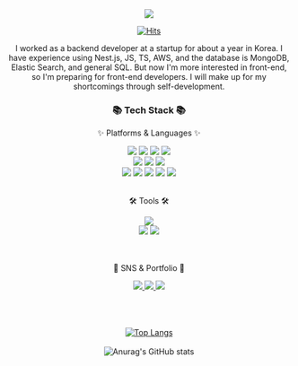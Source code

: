 <div align=center>
	     <img src="https://capsule-render.vercel.app/api?type=waving&color=auto&height=200&section=header&text=Jay%20Github!&fontSize=90" />	
</div>

<div align=center>

[![Hits](https://hits.seeyoufarm.com/api/count/incr/badge.svg?url=https%3A%2F%2Fgithub.com%2FJUNGganzi&count_bg=%2379C83D&title_bg=%23555555&icon=&icon_color=%23E7E7E7&title=Hits&edge_flat=false)](https://github.com/JUNGganzi)
	
</div>
	
<p align=center>
I worked as a backend developer at a startup for about a year in Korea.    
I have experience using Nest.js, JS, TS, AWS, and the database is MongoDB, Elastic Search, and general SQL.   
But now I'm more interested in front-end, so I'm preparing for front-end developers.   
I will make up for my shortcomings through self-development.
</p>
<div align=center>
	     <h3>📚 Tech Stack 📚</h3>
	     <p>✨ Platforms & Languages ✨</p>
</div>
<div align="center">
	     <img src="https://img.shields.io/badge/HTML5-E34F26?style=flat&logo=HTML5&logoColor=white" />
	     <img src="https://img.shields.io/badge/CSS3-1572B6?style=flat&logo=CSS3&logoColor=white" />
	     <img src="https://img.shields.io/badge/JavaScript-F7DF1E?style=flat&logo=JavaScript&logoColor=white" />
	     <img src="https://img.shields.io/badge/TypeScript-3178C6?style=flat&logo=TypeScript&logoColor=white" />
	     <br>
	     <img src="https://img.shields.io/badge/Node.js-339933?style=flat&logo=Node.js&logoColor=white" />
	     <img src="https://img.shields.io/badge/NestJS-E0234E?style=flat&logo=NestJS&logoColor=white" />
	     <img src="https://img.shields.io/badge/React-61DAFB?style=flat&logo=React&logoColor=white" />
	     <br>
	     <img src="https://img.shields.io/badge/MySQL-4479A1?style=flat&logo=MySQL&logoColor=white" />
	     <img src="https://img.shields.io/badge/PostgreSQL-4169E1?style=flat&logo=PostgreSQL&logoColor=white" />
   	     <img src="https://img.shields.io/badge/MongoDB-47A248?style=flat&logo=MongoDB&logoColor=white" />
	     <img src="https://img.shields.io/badge/Elasticsearch-005571?style=flat&logo=Elasticsearch&logoColor=white" />
	     <img src="https://img.shields.io/badge/Linux-FCC624?style=flat&logo=Linux&logoColor=white" />
</div>
     <br>
<div align=center>
	     <p>🛠 Tools 🛠</p>
</div>
<div align=center>
	     <img src="https://img.shields.io/badge/Visual%20Studio%20Code-007ACC?style=flat&logo=VisualStudioCode&logoColor=white" />
	     <br>
	     <img src="https://img.shields.io/badge/AWS-232F3E?style=flat&logo=AmazonAWS&logoColor=white" />
	     <img src="https://img.shields.io/badge/GitHub-181717?style=flat&logo=GitHub&logoColor=white" />
</div>
<br>
<br>
<div align=center>
	     <p>🎨 SNS & Portfolio 🎨</p>
</div>
<div align=center>
	     <a href="https://ganzicoder.tistory.com/">
		      <img src="https://img.shields.io/badge/Blog-FF9800?style=flat&logo=Blogger&logoColor=white" />
	     </a>
	     <a href="wjdwjd1501@gmail.com">
		      <img src="https://img.shields.io/badge/Mail-30B980?style=flat&logo=Gmail&logoColor=white" />
     	</a>
	     <a href="https://phantom-quill-993.notion.site/Algorithm-study-journal-4bc9698461404138a6dcb242353d29a4">
		     <img src="https://img.shields.io/badge/Notion-000000?style=flat&logo=Notion&logoColor=white" />
	     </a>
	<br>
</div>
<br>
<br>
<br>


<div align=center>
	
[![Top Langs](https://github-readme-stats.vercel.app/api/top-langs/?username=jungwonJung&hide=python,powershell&layout=compact)](https://github.com/jungwonJung/github-readme-stats)
	<br>   
	![Anurag's GitHub stats](https://github-readme-stats.vercel.app/api?username=jungwonJung&show_icons=true&theme=tokyonight)
	
</div>




  
